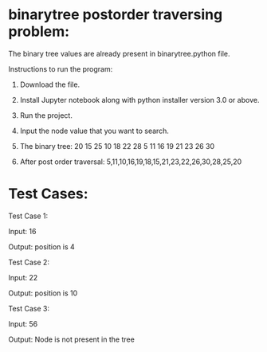 # binarytree postorder traversing problem:
The binary tree values are already present in binarytree.python file.

Instructions to run the program:
1. Download the file.
2. Install Jupyter notebook along with python installer version 3.0 or above.
3. Run the project.
4. Input the node value that you want to search.
5. The binary tree:
                        20
             15                 25
         10         18        22          28
       5    11    16  19   21   23    26      30
       
6. After post order traversal: 5,11,10,16,19,18,15,21,23,22,26,30,28,25,20
# Test Cases:
Test Case 1:

Input:
16

Output:
position is 4

Test Case 2:

Input:
22

Output:
position is 10

Test Case 3:

Input:
56

Output:
Node is not present in the tree


